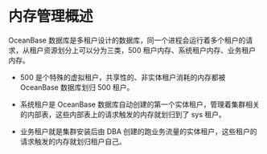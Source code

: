 # 内存管理概述

OceanBase 数据库是多租户设计的数据库，同一个进程会运行着多个租户的请求，从租户资源划分上可以分为三类，500 租户内存、系统租户内存、业务租户内存。

* 500 是个特殊的虚拟租户，共享性的、非实体租户消耗的内存都被 OceanBase 数据库划归 500 租户。

* 系统租户是 OceanBase 数据库自动创建的第一个实体租户，管理着集群相关的内部表，这些内部表上的请求触发的内存就划归到了 sys 租户。

* 业务租户就是集群安装后由 DBA 创建的跑业务流量的实体租户，这些租户的请求触发的内存就划归租户自己。
